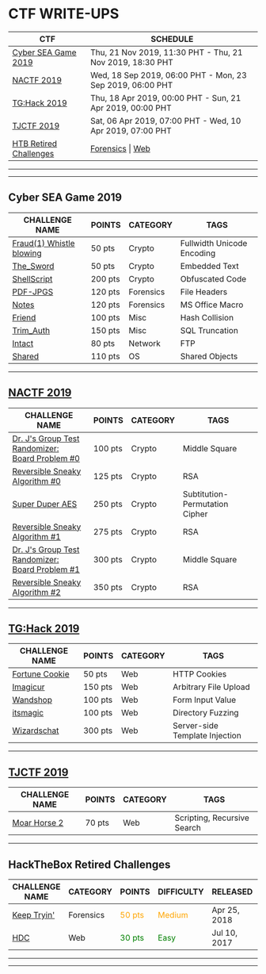 # CTF WRITE-UPS

CTF | SCHEDULE
--- | ---
[Cyber SEA Game 2019](#cyber-sea-game-2019) | Thu, 21 Nov 2019, 11:30 PHT - Thu, 21 Nov 2019, 18:30 PHT
[NACTF 2019](#nactf-2019) | Wed, 18 Sep 2019, 06:00 PHT - Mon, 23 Sep 2019, 06:00 PHT
[TG:Hack 2019](#tghack-2019) | Thu, 18 Apr 2019, 00:00 PHT - Sun, 21 Apr 2019, 00:00 PHT
[TJCTF 2019](#tjctf-2019) | Sat, 06 Apr 2019, 07:00 PHT - Wed, 10 Apr 2019, 07:00 PHT
[HTB Retired Challenges](#hackthebox-retired-challenges) | [Forensics](#for) \| [Web](#web)

---
---

## Cyber SEA Game 2019
CHALLENGE NAME | POINTS | CATEGORY | TAGS
--- | --- | --- | ---
[Fraud(1) Whistle blowing](https://jebidiah-anthony.github.io/chals/ctf/2019_CyberSEAGame/crypto/1_Fraud1_Whistle_blowing.html) | 50 pts | Crypto | Fullwidth Unicode Encoding
[The_Sword](https://jebidiah-anthony.github.io/chals/ctf/2019_CyberSEAGame/crypto/2_The_Sword.html) | 50 pts | Crypto | Embedded Text
[ShellScript](https://jebidiah-anthony.github.io/chals/ctf/2019_CyberSEAGame/crypto/3_ShellScript.html) | 200 pts | Crypto | Obfuscated Code
[PDF-JPGS](https://jebidiah-anthony.github.io/chals/ctf/2019_CyberSEAGame/forensics/4_PDF-JPGS.html) | 120 pts | Forensics | File Headers
[Notes](https://jebidiah-anthony.github.io/chals/ctf/2019_CyberSEAGame/forensics/5_Notes.html) | 120 pts | Forensics | MS Office Macro
[Friend](https://jebidiah-anthony.github.io/chals/ctf/2019_CyberSEAGame/misc/6_Friend.html) | 100 pts | Misc | Hash Collision
[Trim_Auth](https://jebidiah-anthony.github.io/chals/ctf/2019_CyberSEAGame/misc/8_Trim_Auth.html) | 150 pts | Misc | SQL Truncation
[Intact](https://jebidiah-anthony.github.io/chals/ctf/2019_CyberSEAGame/network/1_Intact.html) | 80 pts | Network | FTP
[Shared](https://jebidiah-anthony.github.io/chals/ctf/2019_CyberSEAGame/os/2_Shared.html) | 110 pts | OS | Shared Objects

---

## [NACTF 2019](https://www.nactf.com/)

CHALLENGE NAME | POINTS | CATEGORY | TAGS
--- | --- | --- | ---
[Dr. J's Group Test Randomizer:<br/>Board Problem #0](https://jebidiah-anthony.github.io/chals/ctf/2019_NACTF/crypto/3_Group_Test_Randomizer_0.html) | 100 pts | Crypto | Middle Square
[Reversible Sneaky Algorithm #0](https://jebidiah-anthony.github.io/chals/ctf/2019_NACTF/crypto/4_Reversible_Sneaky_Algorithm_0.html) | 125 pts | Crypto | RSA
[Super Duper AES](https://jebidiah-anthony.github.io/chals/ctf/2019_NACTF/crypto/5_Super_Duper_AES.html) | 250 pts | Crypto | Subtitution-Permutation Cipher
[Reversible Sneaky Algorithm #1](https://jebidiah-anthony.github.io/chals/ctf/2019_NACTF/crypto/6_Reversible_Sneaky_Algorithm_1.html) | 275 pts | Crypto | RSA
[Dr. J's Group Test Randomizer:<br/>Board Problem #1](https://jebidiah-anthony.github.io/chals/ctf/2019_NACTF/crypto/7_Group_Test_Randomizer_1.html) | 300 pts | Crypto | Middle Square
[Reversible Sneaky Algorithm #2](https://jebidiah-anthony.github.io/chals/ctf/2019_NACTF/crypto/8_Reversible_Sneaky_Algorithm_2.html) | 350 pts | Crypto | RSA

---

## [TG:Hack 2019](https://tghack.no/)

CHALLENGE NAME | POINTS | CATEGORY | TAGS
--- | --- | --- | ---
[Fortune Cookie](https://jebidiah-anthony.github.io/chals/ctf/2019_TG:Hack/web/1_Fortune_cookie.html) | 50 pts | Web | HTTP Cookies
[Imagicur](https://jebidiah-anthony.github.io/chals/ctf/2019_TG:Hack/web/2_Imagicur.html) | 150 pts | Web | Arbitrary File Upload
[Wandshop](https://jebidiah-anthony.github.io/chals/ctf/2019_TG:Hack/web/3_Wandshop.html) | 100 pts | Web | Form Input Value
[itsmagic](https://jebidiah-anthony.github.io/chals/ctf/2019_TG:Hack/web/4_itsmagic.html) | 100 pts | Web | Directory Fuzzing
[Wizardschat](https://jebidiah-anthony.github.io/chals/ctf/2019_TG:Hack/web/5_Wizardschat.html) | 300 pts | Web | Server-side Template Injection

---

## [TJCTF 2019](https://tjctf.org/)

CHALLENGE NAME | POINTS | CATEGORY | TAGS
--- | --- | --- | ---
[Moar Horse 2](https://jebidiah-anthony.github.io/chals/ctf/2019_TJCTF/web/2_moar_horse_2.html) | 70 pts | Web | Scripting, Recursive Search

---

## HackTheBox Retired Challenges

CHALLENGE NAME | CATEGORY | POINTS | DIFFICULTY | RELEASED | RETIRED
--- | --- | --- | --- | --- | ---
[Keep Tryin'](https://jebidiah-anthony.github.io/chals/htb/for/Keep_Tryin.html) | <span id="for">Forensics</span> | <span style="color:orange">50 pts</span> | <span style="color:orange">Medium</span> | Apr 25, 2018 | Oct 27, 2019
[HDC](https://jebidiah-anthony.github.io/chals/htb/web/HDC.html) |  <span id="web">Web</span> | <span style="color:green">30 pts</span> | <span style="color:green">Easy</span> | Jul 10, 2017 | Jul 31, 2019

---
---
